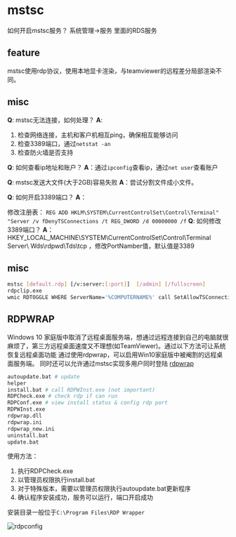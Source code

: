 # mstsc

如何开启mstsc服务？
系统管理->服务 里面的RDS服务

## feature

mstsc使用rdp协议，使用本地显卡渲染，与teamviewer的远程差分局部渲染不同。

## misc

**Q**: mstsc无法连接，如何处理？ 
**A**:
1. 检查网络连接，主机和客户机相互ping，确保相互能够访问
2. 检查3389端口，通过`netstat -an` 
3. 检查防火墙是否支持

**Q**: 如何查看ip地址和账户？
**A**：通过`ipconfig`查看ip，通过`net user`查看账户


**Q**: mstsc发送大文件(大于2GB)容易失败
**A**：尝试分割文件成小文件。


**Q**: 如何开启3389端口？
**A**：

修改注册表：
`REG ADD HKLM\SYSTEM\CurrentControlSet\Control\Terminal" "Server /v fDenyTSConnections /t REG_DWORD /d 00000000 /f`
**Q**: 如何修改3389端口？
**A**：
HKEY_LOCAL_MACHINE\SYSTEM\CurrentControlSet\Control\Terminal Server\ Wds\rdpwd\Tds\tcp ，修改PortNamber值，默认值是3389

## misc

``` bash
mstsc [default.rdp] [/v:server:[:port]]  [/admin] [/fullscreen]
rdpclip.exe
wmic RDTOGGLE WHERE ServerName='%COMPUTERNAME%' call SetAllowTSConnections 1
```
## RDPWRAP

Windows 10 家庭版中取消了远程桌面服务端，想通过远程连接到自己的电脑就很麻烦了，第三方远程桌面速度又不理想(如TeamViewer)。通过以下方法可让系统恢复远程桌面功能
通过使用rdpwrap，可以启用Win10家庭版中被阉割的远程桌面服务端。
同时还可以允许通过mstsc实现多用户同时登陆
[rdpwrap](https://github.com/stascorp/rdpwrap/releases)
``` bash
autoupdate.bat # update
helper
install.bat # call RDPWInst.exe (not important)
RDPCheck.exe # check rdp if can run
RDPConf.exe # view install status & config rdp port 
RDPWInst.exe
rdpwrap.dll
rdpwrap.ini
rdpwrap_new.ini
uninstall.bat
update.bat
```

使用方法：
1. 执行RDPCheck.exe
2. 以管理员权限执行install.bat
3. 对于特殊版本，需要以管理员权限执行autoupdate.bat更新程序
4. 确认程序安装成功，服务可以运行，端口开启成功

安装目录一般位于`C:\Program Files\RDP Wrapper`

![rdpconfig](./img/rdpconfig.jpg)